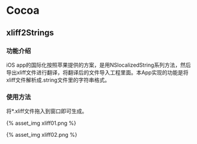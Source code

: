 # Cocoa

## xliff2Strings

### 功能介绍
iOS app的国际化按照苹果提供的方案，是用NSlocalizedString系列方法，然后导出xliff文件进行翻译，将翻译后的文件导入工程里面。本App实现的功能是将xliff文件解析成.string文件里的字符串格式。

### 使用方法
将*.xliff文件拖入到窗口即可生成。

{% asset_img  xliff01.png %}

{% asset_img  xliff02.png %}
